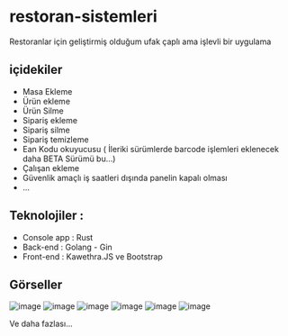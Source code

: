 # restoran-sistemleri
Restoranlar için geliştirmiş olduğum ufak çaplı ama işlevli bir uygulama<br>
## içidekiler 
- Masa Ekleme
- Ürün ekleme
- Ürün Silme
- Sipariş ekleme
- Sipariş silme
- Sipariş temizleme
- Ean Kodu okuyucusu ( İleriki sürümlerde barcode işlemleri eklenecek daha BETA Sürümü bu...)
- Çalışan ekleme
- Güvenlik amaçlı iş saatleri dışında panelin kapalı olması
- ...
## Teknolojiler : 
- Console app : Rust
- Back-end : Golang - Gin
- Front-end : Kawethra.JS ve Bootstrap

## Görseller
![image](https://user-images.githubusercontent.com/105741983/228637943-859a7f2a-adba-4510-ab1c-6e116abc4c0c.png)
![image](https://user-images.githubusercontent.com/105741983/228638032-9ea91bd6-61e5-4a1e-9ca1-0d0e39e89156.png)
![image](https://user-images.githubusercontent.com/105741983/228638169-76d62238-cf5f-4a7d-83af-2815f0ec99c0.png)
![image](https://user-images.githubusercontent.com/105741983/228638261-c76b549e-d2c0-4a61-99a4-98f980ab3fdf.png)
![image](https://user-images.githubusercontent.com/105741983/228638348-79daa05a-72e1-4c36-985b-bb0ec98dc556.png)
![image](https://user-images.githubusercontent.com/105741983/228638415-61fd33ff-df53-4fe5-bea2-3f8d1dd5fa46.png)

Ve daha fazlası...
